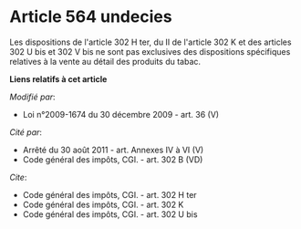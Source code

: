# Article 564 undecies

Les dispositions de l'article 302 H ter, du II de l'article 302 K et des articles 302 U bis et 302 V bis ne sont pas
exclusives des dispositions spécifiques relatives à la vente au détail des produits du tabac.

**Liens relatifs à cet article**

_Modifié par_:

  - Loi n°2009-1674 du 30 décembre 2009 - art. 36 (V)

_Cité par_:

  - Arrêté du 30 août 2011 - art. Annexes IV à VI (V)
  - Code général des impôts, CGI. - art. 302 B (VD)

_Cite_:

  - Code général des impôts, CGI. - art. 302 H ter
  - Code général des impôts, CGI. - art. 302 K
  - Code général des impôts, CGI. - art. 302 U bis
